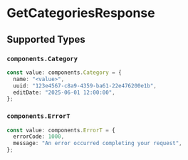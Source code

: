 # GetCategoriesResponse


## Supported Types

### `components.Category`

```typescript
const value: components.Category = {
  name: "<value>",
  uuid: "123e4567-c8a9-4359-ba61-22e476200e1b",
  editDate: "2025-06-01 12:00:00",
};
```

### `components.ErrorT`

```typescript
const value: components.ErrorT = {
  errorCode: 1000,
  message: "An error occurred completing your request",
};
```

